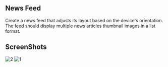 ## News Feed

Create a news feed that adjusts its layout based on the device's orientation. The feed should display multiple news articles thumbnail images in a list format.

## ScreenShots


![2](https://github.com/hamimahamedornab/news-feed/assets/75578573/9800427c-27e3-42da-8125-fc88a7c63ac5)
![1](https://github.com/hamimahamedornab/news-feed/assets/75578573/63d13495-d155-4fc0-83ea-7cda75291082)
